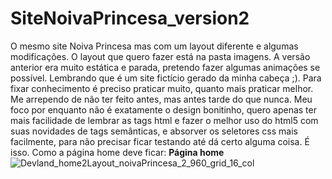# SiteNoivaPrincesa_version2
  O mesmo site Noiva Princesa mas com um layout diferente e algumas modificações. 
  O layout que quero fazer está na pasta imagens. A versão anterior era muito estática e parada, pretendo fazer algumas animações se possível. Lembrando que é um site fictício gerado da minha cabeça ;). 
  Para fixar conhecimento é preciso praticar muito, quanto mais praticar melhor. Me arrependo de não ter feito antes, mas antes tarde do que nunca. Meu foco por enquanto não é exatamente o design bonitinho, quero apenas ter mais facilidade de lembrar as tags html e fazer o melhor uso do html5 com suas novidades de tags semânticas, e absorver os seletores css mais facilmente, para não precisar ficar testando até dá certo alguma coisa. É isso.
  Como a página home deve ficar: 
  <b>Página home</b>
![Devland_home2Layout_noivaPrincesa_2_960_grid_16_col](https://user-images.githubusercontent.com/82854920/129959181-519255e9-aba1-46d3-b021-b12ce72c118d.png)
